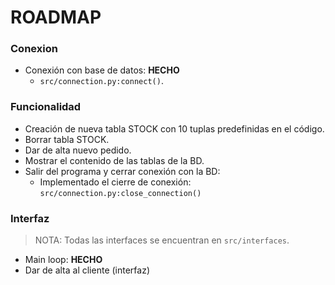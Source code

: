 # ROADMAP

### Conexion
- Conexión con base de datos: <strong>HECHO</strong>
	- `src/connection.py:connect()`.

### Funcionalidad

- Creación de nueva tabla STOCK con 10 tuplas predefinidas en el código.
- Borrar tabla STOCK.
- Dar de alta nuevo pedido.
- Mostrar el contenido de las tablas de la BD.
- Salir del programa y cerrar conexión con la BD:
	- Implementado el cierre de conexión: `src/connection.py:close_connection()`

### Interfaz
> NOTA: Todas las interfaces se encuentran en `src/interfaces`.

- Main loop: <strong>HECHO</strong>
- Dar de alta al cliente (interfaz)